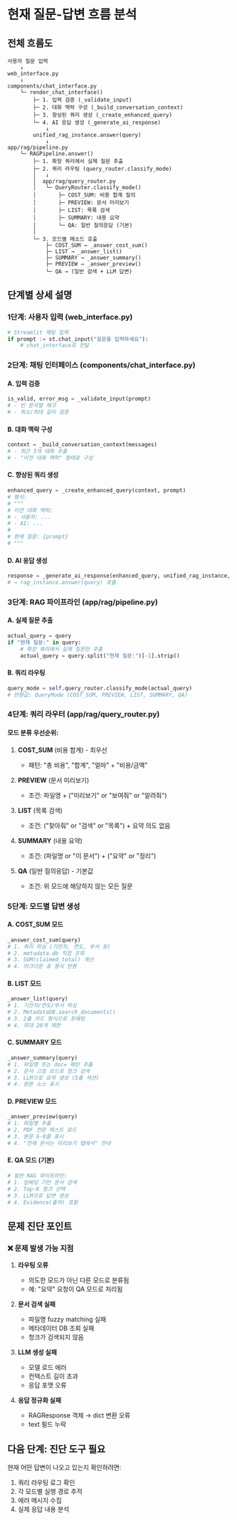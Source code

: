 # 현재 질문-답변 흐름 분석

## 전체 흐름도

```
사용자 질문 입력
    ↓
web_interface.py
    ↓
components/chat_interface.py
    └─ render_chat_interface()
        ├─ 1. 입력 검증 (_validate_input)
        ├─ 2. 대화 맥락 구성 (_build_conversation_context)
        ├─ 3. 향상된 쿼리 생성 (_create_enhanced_query)
        └─ 4. AI 응답 생성 (_generate_ai_response)
            ↓
        unified_rag_instance.answer(query)
            ↓
app/rag/pipeline.py
    └─ RAGPipeline.answer()
        ├─ 1. 확장 쿼리에서 실제 질문 추출
        ├─ 2. 쿼리 라우팅 (query_router.classify_mode)
        │   ↓
        │  app/rag/query_router.py
        │   └─ QueryRouter.classify_mode()
        │       ├─ COST_SUM: 비용 합계 질의
        │       ├─ PREVIEW: 문서 미리보기
        │       ├─ LIST: 목록 검색
        │       ├─ SUMMARY: 내용 요약
        │       └─ QA: 일반 질의응답 (기본)
        │
        └─ 3. 모드별 메소드 호출
            ├─ COST_SUM → _answer_cost_sum()
            ├─ LIST → _answer_list()
            ├─ SUMMARY → _answer_summary()
            ├─ PREVIEW → _answer_preview()
            └─ QA → (일반 검색 + LLM 답변)
```

## 단계별 상세 설명

### 1단계: 사용자 입력 (web_interface.py)
```python
# Streamlit 채팅 입력
if prompt := st.chat_input("질문을 입력하세요"):
    # chat_interface로 전달
```

### 2단계: 채팅 인터페이스 (components/chat_interface.py)

#### A. 입력 검증
```python
is_valid, error_msg = _validate_input(prompt)
# - 빈 문자열 체크
# - 최소/최대 길이 검증
```

#### B. 대화 맥락 구성
```python
context = _build_conversation_context(messages)
# - 최근 3개 대화 추출
# - "이전 대화 맥락" 형태로 구성
```

#### C. 향상된 쿼리 생성
```python
enhanced_query = _create_enhanced_query(context, prompt)
# 형식:
# """
# 이전 대화 맥락:
# - 사용자: ...
# - AI: ...
#
# 현재 질문: {prompt}
# """
```

#### D. AI 응답 생성
```python
response = _generate_ai_response(enhanced_query, unified_rag_instance, ...)
# → rag_instance.answer(query) 호출
```

### 3단계: RAG 파이프라인 (app/rag/pipeline.py)

#### A. 실제 질문 추출
```python
actual_query = query
if "현재 질문:" in query:
    # 확장 쿼리에서 실제 질문만 추출
    actual_query = query.split("현재 질문:")[-1].strip()
```

#### B. 쿼리 라우팅
```python
query_mode = self.query_router.classify_mode(actual_query)
# 반환값: QueryMode (COST_SUM, PREVIEW, LIST, SUMMARY, QA)
```

### 4단계: 쿼리 라우터 (app/rag/query_router.py)

#### 모드 분류 우선순위:
1. **COST_SUM** (비용 합계) - 최우선
   - 패턴: "총 비용", "합계", "얼마" + "비용/금액"

2. **PREVIEW** (문서 미리보기)
   - 조건: 파일명 + ("미리보기" or "보여줘" or "알려줘")

3. **LIST** (목록 검색)
   - 조건: ("찾아줘" or "검색" or "목록") + 요약 의도 없음

4. **SUMMARY** (내용 요약)
   - 조건: (파일명 or "이 문서") + ("요약" or "정리")

5. **QA** (일반 질의응답) - 기본값
   - 조건: 위 모드에 해당하지 않는 모든 질문

### 5단계: 모드별 답변 생성

#### A. COST_SUM 모드
```python
_answer_cost_sum(query)
# 1. 쿼리 파싱 (기안자, 연도, 부서 등)
# 2. metadata.db 직접 조회
# 3. SUM(claimed_total) 계산
# 4. 마크다운 표 형식 반환
```

#### B. LIST 모드
```python
_answer_list(query)
# 1. 기안자/연도/부서 파싱
# 2. MetadataDB.search_documents()
# 3. 2줄 카드 형식으로 포매팅
# 4. 최대 20개 제한
```

#### C. SUMMARY 모드
```python
_answer_summary(query)
# 1. 파일명 또는 doc= 패턴 추출
# 2. 문서 고정 모드로 청크 검색
# 3. LLM으로 요약 생성 (5줄 섹션)
# 4. 원본 소스 표시
```

#### D. PREVIEW 모드
```python
_answer_preview(query)
# 1. 파일명 추출
# 2. PDF 전문 텍스트 로드
# 3. 원문 6-8줄 표시
# 4. "전체 문서는 미리보기 탭에서" 안내
```

#### E. QA 모드 (기본)
```python
# 일반 RAG 파이프라인:
# 1. 임베딩 기반 문서 검색
# 2. Top-K 청크 선택
# 3. LLM으로 답변 생성
# 4. Evidence(출처) 포함
```

## 문제 진단 포인트

### ❌ 문제 발생 가능 지점

1. **라우팅 오류**
   - 의도한 모드가 아닌 다른 모드로 분류됨
   - 예: "요약" 요청이 QA 모드로 처리됨

2. **문서 검색 실패**
   - 파일명 fuzzy matching 실패
   - 메타데이터 DB 조회 실패
   - 청크가 검색되지 않음

3. **LLM 생성 실패**
   - 모델 로드 에러
   - 컨텍스트 길이 초과
   - 응답 포맷 오류

4. **응답 정규화 실패**
   - RAGResponse 객체 → dict 변환 오류
   - text 필드 누락

## 다음 단계: 진단 도구 필요

현재 어떤 답변이 나오고 있는지 확인하려면:
1. 쿼리 라우팅 로그 확인
2. 각 모드별 실행 경로 추적
3. 에러 메시지 수집
4. 실제 응답 내용 분석